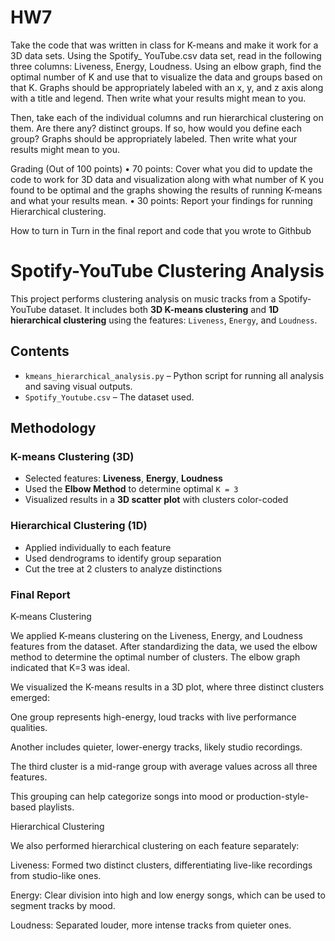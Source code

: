 # HW7
Take the code that was written in class for K-means and make it work for a 3D data sets. Using the Spotify_ YouTube.csv data set, read in the following three columns: Liveness, Energy, Loudness. Using an elbow graph, find the optimal number of K and use that to visualize the data and groups based on that K. Graphs should be appropriately labeled with an x, y, and z axis along with a title and legend. Then write what your results might mean to you.

Then, take each of the individual columns and run hierarchical clustering on them. Are there any? distinct groups. If so, how would you define each group? Graphs should be appropriately labeled. Then write what your results might mean to you.

Grading (Out of 100 points)
• 70 points: Cover what you did to update the code to work for 3D data and visualization along with what number of K you found to be optimal and the graphs showing the results of running K-means and what your results mean.
• 30 points: Report your findings for running Hierarchical clustering.

How to turn in
Turn in the final report and code that you wrote to Githbub




# Spotify-YouTube Clustering Analysis

This project performs clustering analysis on music tracks from a Spotify-YouTube dataset. It includes both **3D K-means clustering** and **1D hierarchical clustering** using the features: `Liveness`, `Energy`, and `Loudness`.

## Contents

- `kmeans_hierarchical_analysis.py` – Python script for running all analysis and saving visual outputs.
- `Spotify_Youtube.csv` – The dataset used.

## Methodology

### K-means Clustering (3D)
- Selected features: **Liveness**, **Energy**, **Loudness**
- Used the **Elbow Method** to determine optimal `K = 3`
- Visualized results in a **3D scatter plot** with clusters color-coded

### Hierarchical Clustering (1D)
- Applied individually to each feature
- Used dendrograms to identify group separation
- Cut the tree at 2 clusters to analyze distinctions


### Final Report

K-means Clustering

We applied K-means clustering on the Liveness, Energy, and Loudness features from the dataset. After standardizing the data, we used the elbow method to determine the optimal number of clusters. The elbow graph indicated that K=3 was ideal.

We visualized the K-means results in a 3D plot, where three distinct clusters emerged:

One group represents high-energy, loud tracks with live performance qualities.

Another includes quieter, lower-energy tracks, likely studio recordings.

The third cluster is a mid-range group with average values across all three features.

This grouping can help categorize songs into mood or production-style-based playlists.

Hierarchical Clustering

We also performed hierarchical clustering on each feature separately:

Liveness: Formed two distinct clusters, differentiating live-like recordings from studio-like ones.

Energy: Clear division into high and low energy songs, which can be used to segment tracks by mood.

Loudness: Separated louder, more intense tracks from quieter ones.

